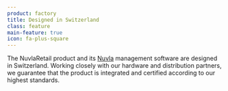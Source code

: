 ```yaml
---
product: factory
title: Designed in Switzerland
class: feature
main-feature: true
icon: fa-plus-square
---
```


The NuvlaRetail product and its [Nuvla](https://sixsq.com/products-and-services/nuvla/overview) management software are designed in Switzerland. Working closely with our hardware and distribution partners, we guarantee that the product is integrated and certified according to our highest standards. 
